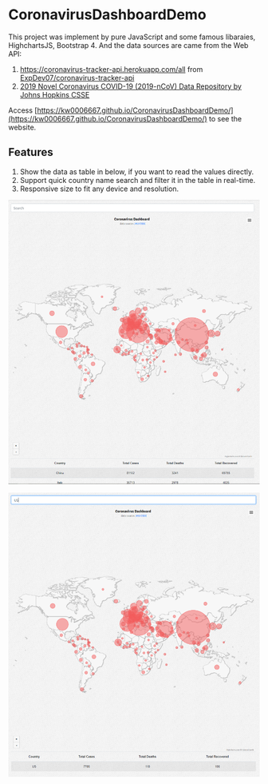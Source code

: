 # CoronavirusDashboardDemo
This project was implement by pure JavaScript and some famous libaraies, HighchartsJS, Bootstrap 4. And the data sources are came from the Web API:
1. https://coronavirus-tracker-api.herokuapp.com/all from [ExpDev07/coronavirus-tracker-api](https://github.com/ExpDev07/coronavirus-tracker-api)
1. [2019 Novel Coronavirus COVID-19 (2019-nCoV) Data Repository by Johns Hopkins CSSE](https://github.com/CSSEGISandData/COVID-19)


Access [https://kw0006667.github.io/CoronavirusDashboardDemo/](https://kw0006667.github.io/CoronavirusDashboardDemo/) to see the website.

## Features
1. Show the data as table in below, if you want to read the values directly.
2. Support quick country name search and filter it in the table in real-time.
3. Responsive size to fit any device and resolution.

![Preview-1](/Preview-1.png)

![Preview-2](/Preview-2.png)
